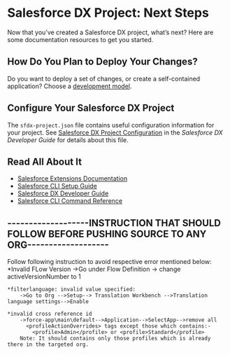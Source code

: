 # Salesforce DX Project: Next Steps

Now that you’ve created a Salesforce DX project, what’s next? Here are some documentation resources to get you started.

## How Do You Plan to Deploy Your Changes?

Do you want to deploy a set of changes, or create a self-contained application? Choose a [development model](https://developer.salesforce.com/tools/vscode/en/user-guide/development-models).

## Configure Your Salesforce DX Project

The `sfdx-project.json` file contains useful configuration information for your project. See [Salesforce DX Project Configuration](https://developer.salesforce.com/docs/atlas.en-us.sfdx_dev.meta/sfdx_dev/sfdx_dev_ws_config.htm) in the _Salesforce DX Developer Guide_ for details about this file.

## Read All About It

- [Salesforce Extensions Documentation](https://developer.salesforce.com/tools/vscode/)
- [Salesforce CLI Setup Guide](https://developer.salesforce.com/docs/atlas.en-us.sfdx_setup.meta/sfdx_setup/sfdx_setup_intro.htm)
- [Salesforce DX Developer Guide](https://developer.salesforce.com/docs/atlas.en-us.sfdx_dev.meta/sfdx_dev/sfdx_dev_intro.htm)
- [Salesforce CLI Command Reference](https://developer.salesforce.com/docs/atlas.en-us.sfdx_cli_reference.meta/sfdx_cli_reference/cli_reference.htm)

## -------------------INSTRUCTION THAT SHOULD FOLLOW BEFORE PUSHING SOURCE TO ANY ORG-------------------
Follow following instruction to avoid respective error mentioned below:
    *Invalid FLow Version
        ->Go under Flow Definition -> change activeVersionNumber to 1
   
    *filterlanguage: invalid value specified:
        ->Go to Org -->Setup--> Translation Workbench -->Translation language settings-->Enable
   
    *invalid cross reference id
        ->force-app\main\default-->Application-->SelectApp-->remove all
          <profileActionOverrides> tags except those which contains:-
            <profile>Admin</profile> or <profile>Standard</profile>
    	Note: It should contains only those profiles which is already there in the targeted org.

